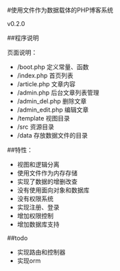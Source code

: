 #使用文件作为数据载体的PHP博客系统

v0.2.0

##程序说明

页面说明：
* /boot.php 定义常量、函数
* /index.php 首页列表 
* /article.php 文章内容 
* /admin.php 后台文章列表管理 
* /admin_del.php 删除文章 
* /admin_edit.php 编辑文章 
* /template 视图目录
* /src 资源目录
* /data 存放数据文件的目录


##特性：
* 视图和逻辑分离
* 使用文件作为内存存储
* 实现了数据的增删改查
* 没有使用面向对象和数据库
* 没有权限系统
* 实现注册、登录
* 增加权限控制
* 增加数据库支持

##todo
* 实现路由和控制器
* 实现orm